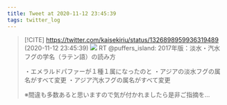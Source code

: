 ```yaml
---
title: Tweet at 2020-11-12 23:45:39
tags: twitter_log
---
```


> [!CITE] https://twitter.com/kaisekiriu/status/1326898959936319489 (2020-11-12 23:45:39)
> ![](https://twitter.com/kaisekiriu/status/1326898959936319489)
> RT @puffers_island: 2017年版：淡水・汽水フグの学名（ラテン語）の読み方
> 
> ・エメラルドパファーが１種１属になったのと
> ・アジアの淡水フグの属名がすべて変更
> ・アジア汽水フグの属名がすべて変更
> 
> ※間違も多数あると思いますので気が付かれましたら是非ご指摘を…
